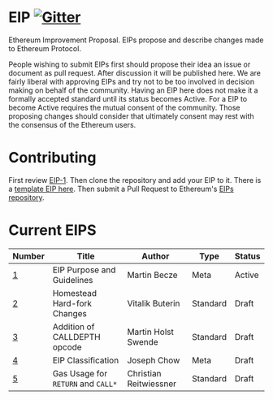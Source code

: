 # EIP [![Gitter](https://badges.gitter.im/Join%20Chat.svg)](https://gitter.im/ethereum/EIPs?utm_source=badge&utm_medium=badge&utm_campaign=pr-badge)
Ethereum Improvement Proposal. EIPs propose and describe changes made to Ethereum Protocol.

People wishing to submit EIPs first should propose their idea an issue or document as pull request. After discussion it will be published here. We are fairly liberal with approving EIPs and try not to be too involved in decision making on behalf of the community. Having an EIP here does not make it a formally accepted standard until its status becomes Active. For a EIP to become Active requires the mutual consent of the community. Those proposing changes should consider that ultimately consent may rest with the consensus of the Ethereum users.

# Contributing
First review [EIP-1](EIPS/eip-1.mediawiki). Then clone the repository and add your EIP to it. There is a [template EIP here](eip-X.mediawiki). Then submit a Pull Request to Ethereum's [EIPs repository](https://github.com/ethereum/EIPs).

# Current EIPS
| Number        | Title         | Author | Type  | Status | 
| ------------- |---------------| ----- | -------| ------- |
| [1](EIPS/eip-1.mediawiki)    | EIP Purpose and Guidelines | Martin Becze | Meta | Active |
| [2](EIPS/eip-2.mediawiki)    | Homestead Hard-fork Changes | Vitalik Buterin | Standard | Draft |
| [3](EIPS/eip-3.mediawiki)    | Addition of CALLDEPTH opcode | Martin Holst Swende | Standard | Draft |
| [4](EIPS/eip-4.mediawiki)    | EIP Classification | Joseph Chow | Meta | Draft |
| [5](EIPS/eip-5.mediawiki)    | Gas Usage for `RETURN` and `CALL*` | Christian Reitwiessner | Standard | Draft |

